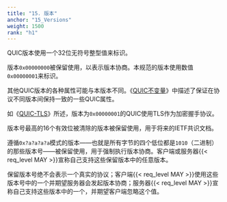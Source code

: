 ```yaml
---
title: "15. 版本"
anchor: "15_Versions"
weight: 1500
rank: "h1"
---
```


QUIC版本使用一个32位无符号整型值来标识。

版本`0x00000000`被保留使用，以表示版本协商。本规范的版本使用数值`0x00000001`来标识。

其他QUIC版本的各种属性可能与本版本不同。《[QUIC不变量](../RFC8999_Chinese_Translation)》中描述了保证在协议不同版本间保持一致的一些QUIC属性。

如《[QUIC-TLS](https://www.rfc-editor.org/info/rfc9001)》所述，版本为`0x00000001`的QUIC使用TLS作为加密握手协议。

版本号最高的16个有效位被清除的版本被保留使用，用于将来的IETF共识文档。

遵循`0x?a?a?a?a`模式的版本——也就是所有字节的四个低位都是`1010`（二进制）的那些版本号——被保留使用，用于强制执行版本协商。客户端或服务器{{< req_level MAY >}}宣称自己支持这些保留版本中的任意版本。

保留版本号绝不会表示一个真实的协议；客户端{{< req_level MAY >}}使用这些版本号中的一个并期望服务器会发起版本协商；服务器{{< req_level MAY >}}宣称自己支持这些版本中的一个，并期望客户端忽略这个值。

